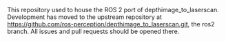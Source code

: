 This repository used to house the ROS 2 port of depthimage_to_laserscan.  Development has moved to
the upstream repository at https://github.com/ros-perception/depthimage_to_laserscan.git, the ros2
branch.  All issues and pull requests should be opened there.

